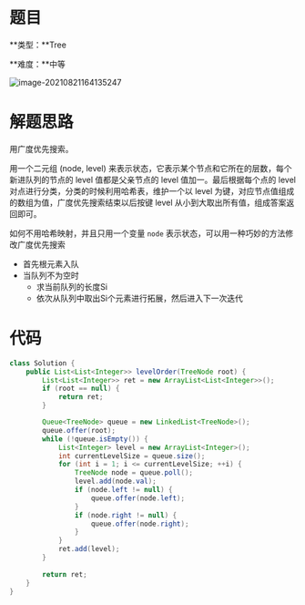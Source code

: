 # 题目

**类型：**Tree

**难度：**中等



![image-20210821164135247](https://gitee.com/janeroad/iamge-cloud/raw/master/NoteImage/image-20210821164135247.png)





# 解题思路

用广度优先搜索。

用一个二元组 (node, level) 来表示状态，它表示某个节点和它所在的层数，每个新进队列的节点的 level 值都是父亲节点的 level 值加一。最后根据每个点的 level 对点进行分类，分类的时候利用哈希表，维护一个以 level 为键，对应节点值组成的数组为值，广度优先搜索结束以后按键 level 从小到大取出所有值，组成答案返回即可。

如何不用哈希映射，并且只用一个变量 `node` 表示状态，可以用一种巧妙的方法修改广度优先搜索

- 首先根元素入队
- 当队列不为空时
  - 求当前队列的长度Si
  - 依次从队列中取出Si个元素进行拓展，然后进入下一次迭代



# 代码

```java
class Solution {
    public List<List<Integer>> levelOrder(TreeNode root) {
        List<List<Integer>> ret = new ArrayList<List<Integer>>();
        if (root == null) {
            return ret;
        }

        Queue<TreeNode> queue = new LinkedList<TreeNode>();
        queue.offer(root);
        while (!queue.isEmpty()) {
            List<Integer> level = new ArrayList<Integer>();
            int currentLevelSize = queue.size();
            for (int i = 1; i <= currentLevelSize; ++i) {
                TreeNode node = queue.poll();
                level.add(node.val);
                if (node.left != null) {
                    queue.offer(node.left);
                }
                if (node.right != null) {
                    queue.offer(node.right);
                }
            }
            ret.add(level);
        }
        
        return ret;
    }
}
```

